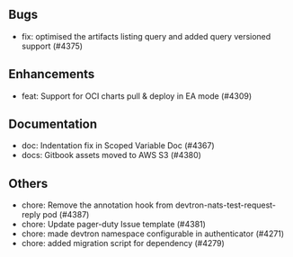 ## Bugs
- fix: optimised the artifacts listing query and added query versioned support (#4375)
## Enhancements
- feat: Support for OCI charts pull & deploy in EA mode (#4309)
## Documentation
- doc: Indentation fix in Scoped Variable Doc (#4367)
- docs: Gitbook assets moved to AWS S3 (#4380)
## Others
- chore: Remove the annotation hook from devtron-nats-test-request-reply pod (#4387)
- chore: Update pager-duty Issue template (#4381)
- chore: made devtron namespace configurable in authenticator (#4271)
- chore: added migration script for dependency (#4279)
